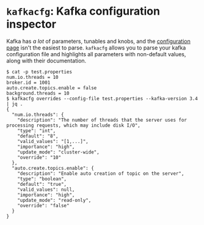 # `kafkacfg`: Kafka configuration inspector

Kafka has _a lot_ of parameters, tunables and knobs, and the [configuration page](https://kafka.apache.org/34/documentation.html#configuration) isn't the easiest to parse. `kafkacfg` allows you to parse your kafka configuration file and highlights all parameters with non-default values, along with their documentation.

```console
$ cat -p test.properties
num.io.threads = 10
broker.id = 1001
auto.create.topics.enable = false
background.threads = 10
$ kafkacfg overrides --config-file test.properties --kafka-version 3.4  | jq .
{
  "num.io.threads": {
    "description": "The number of threads that the server uses for processing requests, which may include disk I/O",
    "type": "int",
    "default": "8",
    "valid_values": "[1,...]",
    "importance": "high",
    "update_mode": "cluster-wide",
    "override": "10"
  },
  "auto.create.topics.enable": {
    "description": "Enable auto creation of topic on the server",
    "type": "boolean",
    "default": "true",
    "valid_values": null,
    "importance": "high",
    "update_mode": "read-only",
    "override": "false"
  }
}
```